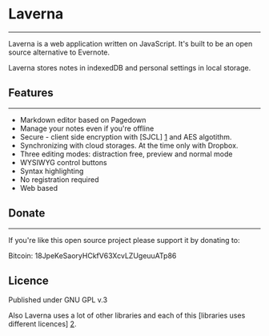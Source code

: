 # Laverna
--------------

Laverna is a web application written on JavaScript. It's built to be an open source alternative to Evernote.

Laverna stores notes in indexedDB and personal settings in local storage.

## Features
-----------------------

* Markdown editor based on Pagedown
* Manage your notes even if you're offline
* Secure - client side encryption with [SJCL] [1] and AES algotithm.
* Synchronizing with cloud storages. At the time only with Dropbox.
* Three editing modes: distraction free, preview and normal mode
* WYSIWYG control buttons
* Syntax highlighting
* No registration required
* Web based

## Donate
-----------------
If you're like this open source project please support it by donating to:

Bitcoin: 18JpeKeSaoryHCkfV63XcvLZUgeuuATp86

## Licence
Published under GNU GPL v.3

Also Laverna uses a lot of other libraries and each of this [libraries uses different licences] [2].

[1]: http://bitwiseshiftleft.github.io/sjcl/
[2]: bower.json
